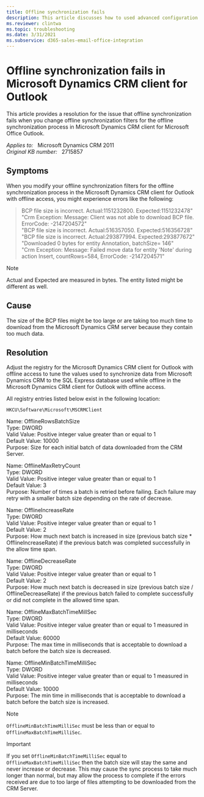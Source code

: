 ```yaml
---
title: Offline synchronization fails
description: This article discusses how to used advanced configuration options available in the registry for the Microsoft Dynamics CRM client for Outlook offline sync process to improve or resolve errors with data transfer.
ms.reviewer: clintwa
ms.topic: troubleshooting
ms.date: 3/31/2021
ms.subservice: d365-sales-email-office-integration
---
```

# Offline synchronization fails in Microsoft Dynamics CRM client for Outlook

This article provides a resolution for the issue that offline synchronization fails when you change offline synchronization filters for the offline synchronization process in Microsoft Dynamics CRM client for Microsoft Office Outlook.

_Applies to:_ &nbsp; Microsoft Dynamics CRM 2011  
_Original KB number:_ &nbsp; 2715857

## Symptoms

When you modify your offline synchronization filters for the offline synchronization process in the Microsoft Dynamics CRM client for Outlook with offline access, you might experience errors like the following:

> BCP file size is incorrect. Actual:1151232800. Expected:1151232478"  
"Crm Exception: Message: Client was not able to download BCP file. ErrorCode: -2147204572"  
"BCP file size is incorrect. Actual:516357050. Expected:516356728"  
"BCP file size is incorrect. Actual:293877994. Expected:293877672"  
"Downloaded 0 bytes for entity Annotation, batchSize= 146"  
"Crm Exception: Message: Failed move data for entity 'Note' during action Insert, countRows=584, ErrorCode: -2147204571"

> [!NOTE]
> Actual and Expected are measured in bytes. The entity listed might be different as well.

## Cause

The size of the BCP files might be too large or are taking too much time to download from the Microsoft Dynamics CRM server because they contain too much data.

## Resolution

Adjust the registry for the Microsoft Dynamics CRM client for Outlook with offline access to tune the values used to synchronize data from Microsoft Dynamics CRM to the SQL Express database used while offline in the Microsoft Dynamics CRM client for Outlook with offline access.

All registry entries listed below exist in the following location:

`HKCU\Software\Microsoft\MSCRMClient`

Name: OfflineRowsBatchSize  
Type: DWORD  
Valid Value: Positive integer value greater than or equal to 1  
Default Value: 10000  
Purpose: Size for each initial batch of data downloaded from the CRM Server.

Name: OfflineMaxRetryCount  
Type: DWORD  
Valid Value: Positive integer value greater than or equal to 1  
Default Value: 3  
Purpose: Number of times a batch is retried before failing. Each failure may retry with a smaller batch size depending on the rate of decrease.

Name: OfflineIncreaseRate  
Type: DWORD  
Valid Value: Positive integer value greater than or equal to 1  
Default Value: 2  
Purpose: How much next batch is increased in size (previous batch size * OfflineIncreaseRate) if the previous batch was completed successfully in the allow time span.

Name: OfflineDecreaseRate  
Type: DWORD  
Valid Value: Positive integer value greater than or equal to 1  
Default Value: 2  
Purpose: How much next batch is decreased in size (previous batch size / OfflineDecreaseRate) if the previous batch failed to complete successfully or did not complete in the allowed time span.

Name: OfflineMaxBatchTimeMillSec  
Type: DWORD  
Valid Value: Positive integer value greater than or equal to 1 measured in milliseconds  
Default Value: 60000  
Purpose: The max time in milliseconds that is acceptable to download a batch before the batch size is decreased.

Name: OfflineMinBatchTimeMilliSec  
Type: DWORD  
Valid Value: Positive integer value greater than or equal to 1 measured in milliseconds  
Default Value: 10000  
Purpose: The min time in milliseconds that is acceptable to download a batch before the batch size is increased.

> [!NOTE]
> `OfflineMinBatchTimeMilliSec` must be less than or equal to `OfflineMaxBatchTimeMilliSec`.

> [!IMPORTANT]
> If you set `OfflineMinBatchTimeMilliSec` equal to `OfflineMaxBatchTimeMilliSec` then the batch size will stay the same and never increase or decrease. This may cause the sync process to take much longer than normal, but may allow the process to complete if the errors received are due to too large of files attempting to be downloaded from the CRM Server.
